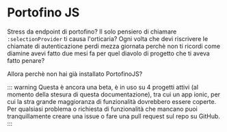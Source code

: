 # Portofino JS
Stress da endpoint di portofino? Il solo pensiero di chiamare `:selectionProvider` ti causa l'orticaria? Ogni volta che devi riscrivere le chiamate di autenticazione perdi mezza giornata perchè non ti ricordi come diamine avevi fatto due mesi fa per quel diavolo di progetto che ti aveva fatto penare?

Allora perchè non hai già installato PortofinoJS?


::: warning 
Questa è ancora una beta, è in uso su 4 progetti attivi (al momento della stesura di questa documentazione), tra cui un app ionic, per cui la stra grande maggioranza di funzionalità dovrebbero essere coperte.  
Per qualsiasi problema o richiesta di funzionalità che mancano puoi tranquillamente creare una issue o fare una pull request sul repo su GitHub.
:::